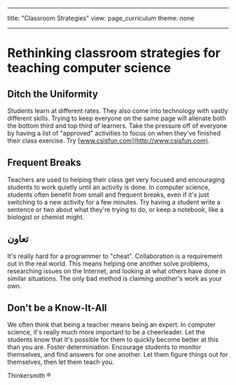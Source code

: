 * * *

title: "Classroom Strategies" view: page_curriculum theme: none

* * *

# Rethinking classroom strategies for teaching computer science

## Ditch the Uniformity

Students learn at different rates. They also come into technology with vastly different skills. Trying to keep everyone on the same page will alienate both the bottom third and top third of learners. Take the pressure off of everyone by having a list of "approved" activities to focus on when they've finished their class exercise. Try [www.csisfun.com](http://www.csisfun.com).

## Frequent Breaks

Teachers are used to helping their class get very focused and encouraging students to work quietly until an activity is done. In computer science, students often benefit from small and frequent breaks, even if it's just switching to a new activity for a few minutes. Try having a student write a sentence or two about what they're trying to do, or keep a notebook, like a biologist or chemist might.

## تعاون

It's really hard for a programmer to "cheat". Collaboration is a requirement out in the real world. This means helping one another solve problems, researching issues on the Internet, and looking at what others have done in similar situations. The only bad method is claiming another's work as your own.

## Don't be a Know-It-All

We often think that being a teacher means being an expert. In computer science, it's really much more important to be a cheerleader. Let the students know that it's possible for them to quickly become better at this than you are. Foster determiniation. Encourage students to monitor themselves, and find answers for one another. Let them figure things out for themselves, then let them teach you.

Thinkersmith ®